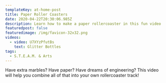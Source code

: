 ```yaml
---
templateKey: at-home-post
title: Paper Roller Coasters
date: 2020-04-22T20:30:06.985Z
description: Learn how to make a paper rollercoaster in this fun video!
featuredpost: false
featuredimage: /img/favicon-32x32.png
videos:
  - video: U7XYzPfutBs
    text: Glitter Bottles
tags:
  - S.T.E.A.M. & Arts
---
```

Have extra marbles? Have paper? Have dreams of engineering? This video will help you combine all of that into your own rollercoaster track!
